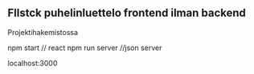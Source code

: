 
## Fllstck puhelinluettelo frontend ilman backend

Projektihakemistossa

npm start // react
npm run server //json server

localhost:3000